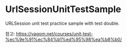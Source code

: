 # UrlSessionUnitTestSample
URLSession unit test practice sample with test double.

참고: https://yagom.net/courses/unit-test-%ec%9e%91%ec%84%b1%ed%95%98%ea%b8%b0/
